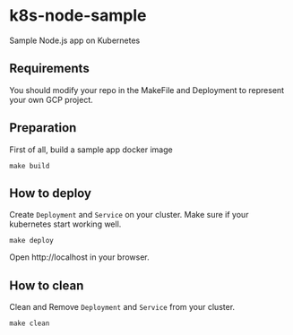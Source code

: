 # k8s-node-sample

Sample Node.js app on Kubernetes

## Requirements
You should modify your repo in the MakeFile and Deployment to represent your own GCP project.

## Preparation

First of all, build a sample app docker image

```
make build
```

## How to deploy

Create `Deployment` and `Service` on your cluster. Make sure if your kubernetes start working well.

```
make deploy
```

Open http://localhost in your browser.

## How to clean

Clean and Remove `Deployment` and `Service` from your cluster.

```
make clean
```
